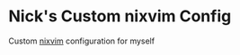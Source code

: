 # Nick's Custom nixvim Config

Custom [nixvim](https://github.com/nix-community/nixvim) configuration for myself
